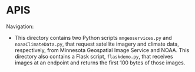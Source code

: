 # APIS

Navigation:
- This directory contains two Python scripts `mngeoservices.py` and `noaaClimateData.py`, that request satellite imagery and climate data, respectively, from Minnesota Geospatial Image Service and NOAA. This directory also contains a Flask script, `flaskdemo.py`, that receives images at an endpoint and returns the first 100 bytes of those images.